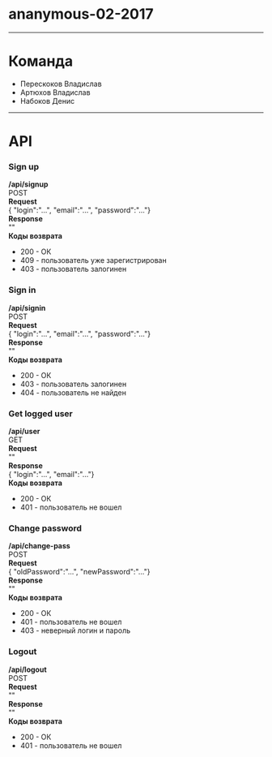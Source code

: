 # ananymous-02-2017
---
# Команда
* Перескоков Владислав
* Артюхов Владислав
* Набоков Денис
---
# API  
### Sign up  
**/api/signup**  
POST  
**Request**  
{ "login":"...", "email":"...", "password":"..."}  
**Response**  
""  
**Коды возврата**  
* 200 - ОК
* 409 - пользователь уже зарегистрирован
* 403 - пользователь залогинен 
  
### Sign in  
**/api/signin**  
POST  
**Request**  
{ "login":"...", "email":"...", "password":"..."}  
**Response**  
""  
**Коды возврата**  
* 200 - ОК
* 403 - пользователь залогинен 
* 404 - пользователь не найден

### Get logged user  
**/api/user**  
GET  
**Request**  
""  
**Response**  
{ "login":"...", "email":"..."}  
**Коды возврата**  
* 200 - ОК
* 401 - пользователь не вошел 
  
### Change password  
**/api/change-pass**  
POST  
**Request**  
{ "oldPassword":"...", "newPassword":"..."}  
**Response**  
""  
**Коды возврата**  
* 200 - ОК
* 401 - пользователь не вошел 
* 403 - неверный логин и пароль

### Logout  
**/api/logout**  
POST  
**Request**  
""  
**Response**  
""  
**Коды возврата**  
* 200 - ОК
* 401 - пользователь не вошел
